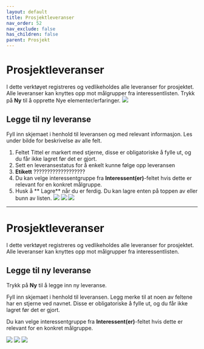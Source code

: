 ```yaml
---
layout: default
title: Prosjektleveranser
nav_order: 52
nav_exclude: false
has_children: false
parent: Prosjekt
---
```


# Prosjektleveranser

I dette verktøyet registreres og vedlikeholdes alle leveranser for prosjektet. Alle leveranser kan knyttes opp mot målgrupper fra interessentlisten.
Trykk på **Ny** til å opprette Nye elementer/erfaringer. 
![](./media/Prosjektleveranser.png)

## Legge til ny leveranse

Fyll inn skjemaet i henhold til leveransen og med relevant informasjon. Les under bilde for beskrivelse av alle felt.

1. Feltet Tittel er markert med stjerne, disse er obligatoriske å fylle ut, og du får ikke lagret før det er gjort.
2. Sett en leveransestatus for å enkelt kunne følge opp leveransen
3. **Etikett** ???????????????????
4. Du kan velge interessentgruppe fra **Interessent(er)**-feltet hvis dette er relevant for en konkret målgruppe.
5. Husk å ** Lagre** når du er ferdig. Du kan lagre enten på toppen av eller bunn av listen.
![](./media/ProsjektleveranserNy1.png)
![](./media/ProsjektleveranserNy2.png)
![](./media/ProsjektleveranserNy2.png)



-----------------

# Prosjektleveranser

I dette verktøyet registreres og vedlikeholdes alle leveranser for prosjektet. Alle leveranser kan knyttes opp mot målgrupper fra interessentlisten.

## Legge til ny leveranse

Trykk på **Ny** til å legge inn ny leveranse.

Fyll inn skjemaet i henhold til leveransen. Legg merke til at noen av feltene har en stjerne ved navnet. Disse er obligatoriske å fylle ut, og du får ikke lagret før det er gjort.

Du kan velge interessentgruppe fra **Interessent(er)**-feltet hvis dette er relevant for en konkret målgruppe.

![](./media/leveranser1.png)
![](./media/leveranser2.png)
![](./media/leveranser3.png)
